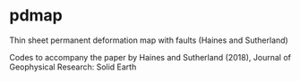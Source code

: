 # pdmap
Thin sheet permanent deformation map with faults (Haines and Sutherland)

Codes to accompany the paper by Haines and Sutherland (2018), Journal of Geophysical Research: Solid Earth
